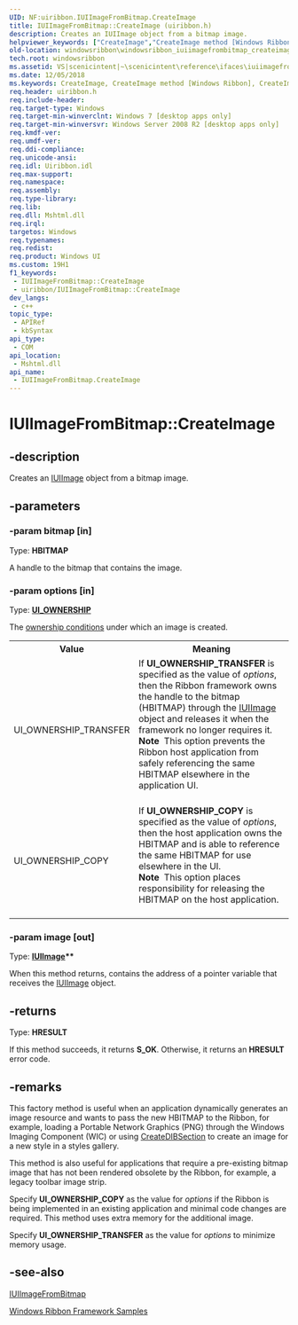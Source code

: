 ```yaml
---
UID: NF:uiribbon.IUIImageFromBitmap.CreateImage
title: IUIImageFromBitmap::CreateImage (uiribbon.h)
description: Creates an IUIImage object from a bitmap image.
helpviewer_keywords: ["CreateImage","CreateImage method [Windows Ribbon]","CreateImage method [Windows Ribbon]","IUIImageFromBitmap interface","IUIImageFromBitmap interface [Windows Ribbon]","CreateImage method","IUIImageFromBitmap.CreateImage","IUIImageFromBitmap::CreateImage","scenicintent_IUIImageFromBitmap_CreateImage","uiribbon/IUIImageFromBitmap::CreateImage","windowsribbon.windowsribbon_iuiimagefrombitmap_createimage"]
old-location: windowsribbon\windowsribbon_iuiimagefrombitmap_createimage.htm
tech.root: windowsribbon
ms.assetid: VS|scenicintent|~\scenicintent\reference\ifaces\iuiimagefrombitmap\createimage.htm
ms.date: 12/05/2018
ms.keywords: CreateImage, CreateImage method [Windows Ribbon], CreateImage method [Windows Ribbon],IUIImageFromBitmap interface, IUIImageFromBitmap interface [Windows Ribbon],CreateImage method, IUIImageFromBitmap.CreateImage, IUIImageFromBitmap::CreateImage, scenicintent_IUIImageFromBitmap_CreateImage, uiribbon/IUIImageFromBitmap::CreateImage, windowsribbon.windowsribbon_iuiimagefrombitmap_createimage
req.header: uiribbon.h
req.include-header: 
req.target-type: Windows
req.target-min-winverclnt: Windows 7 [desktop apps only]
req.target-min-winversvr: Windows Server 2008 R2 [desktop apps only]
req.kmdf-ver: 
req.umdf-ver: 
req.ddi-compliance: 
req.unicode-ansi: 
req.idl: Uiribbon.idl
req.max-support: 
req.namespace: 
req.assembly: 
req.type-library: 
req.lib: 
req.dll: Mshtml.dll
req.irql: 
targetos: Windows
req.typenames: 
req.redist: 
req.product: Windows UI
ms.custom: 19H1
f1_keywords:
 - IUIImageFromBitmap::CreateImage
 - uiribbon/IUIImageFromBitmap::CreateImage
dev_langs:
 - c++
topic_type:
 - APIRef
 - kbSyntax
api_type:
 - COM
api_location:
 - Mshtml.dll
api_name:
 - IUIImageFromBitmap.CreateImage
---
```


# IUIImageFromBitmap::CreateImage


## -description

Creates an <a href="/windows/desktop/api/uiribbon/nn-uiribbon-iuiimage">IUIImage</a> object from a bitmap image.

## -parameters

### -param bitmap [in]

Type: <b>HBITMAP</b>

A handle to the bitmap that contains the image.

### -param options [in]

Type: <b><a href="/windows/desktop/api/uiribbon/ne-uiribbon-ui_ownership">UI_OWNERSHIP</a></b>

The <a href="/windows/desktop/api/uiribbon/ne-uiribbon-ui_ownership">ownership conditions</a> under which 
					an image is created.
					

<table class="clsStd">
<tr>
<th>Value</th>
<th>Meaning</th>
</tr>
<tr>
<td>UI_OWNERSHIP_TRANSFER</td>
<td>If <b>UI_OWNERSHIP_TRANSFER</b> is specified as the value of 
				<i>options</i>, then the Ribbon framework owns 
					the handle to the bitmap (HBITMAP) through the <a href="/windows/desktop/api/uiribbon/nn-uiribbon-iuiimage">IUIImage</a> object and 
					releases it when the framework no longer requires it.
				<div class="alert"><b>Note</b>  This option prevents the Ribbon host application from safely referencing the same HBITMAP 
					elsewhere in the application UI.
				</div>
<div> </div>
</td>
</tr>
<tr>
<td>UI_OWNERSHIP_COPY</td>
<td>If <b>UI_OWNERSHIP_COPY</b> is specified as the value of 
				<i>options</i>, then the host application owns the 
					HBITMAP and is able to reference the same HBITMAP for use elsewhere in the 
					UI.
				<div class="alert"><b>Note</b>  This option places responsibility for releasing the HBITMAP on the 
					host application.
				</div>
<div> </div>
</td>
</tr>
</table>

### -param image [out]

Type: <b><a href="/windows/desktop/api/uiribbon/nn-uiribbon-iuiimage">IUIImage</a>**</b>

When this method returns, contains the address of a pointer variable that receives the <a href="/windows/desktop/api/uiribbon/nn-uiribbon-iuiimage">IUIImage</a> object.

## -returns

Type: <b>HRESULT</b>

If this method succeeds, it returns <b>S_OK</b>. Otherwise, it returns an <b>HRESULT</b> error code.

## -remarks

This factory method is useful when an application dynamically generates an image 
				 resource and wants to pass the new HBITMAP to the Ribbon, 
				 for example, loading a Portable Network Graphics (PNG) through the Windows Imaging Component (WIC) or using 
				 <a href="/previous-versions//ms532292(v=vs.85)">CreateDIBSection</a> to create an image for a new style 
				 in a styles gallery.
			

This method is also useful for applications that require a 
				pre-existing bitmap image that has not been rendered obsolete by the Ribbon, 
				for example, a legacy toolbar image strip.
			

Specify <b>UI_OWNERSHIP_COPY</b> as the value for <i>options</i> if the Ribbon is being implemented in an 
				existing application and minimal code changes are required. This method uses extra memory 
				for the additional image.
			

Specify <b>UI_OWNERSHIP_TRANSFER</b> as the value for <i>options</i> to minimize memory usage.

## -see-also

<a href="/windows/desktop/api/uiribbon/nn-uiribbon-iuiimagefrombitmap">IUIImageFromBitmap</a>



<a href="/windows/desktop/windowsribbon/windowsribbon-samples-entry">Windows Ribbon Framework Samples</a>